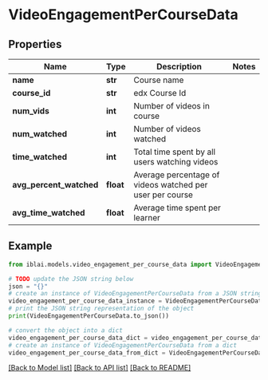 # VideoEngagementPerCourseData


## Properties

Name | Type | Description | Notes
------------ | ------------- | ------------- | -------------
**name** | **str** | Course name | 
**course_id** | **str** | edx Course Id | 
**num_vids** | **int** | Number of videos in course | 
**num_watched** | **int** | Number of videos watched  | 
**time_watched** | **int** | Total time spent by all users watching videos | 
**avg_percent_watched** | **float** | Average percentage of videos watched per user per course | 
**avg_time_watched** | **float** | Average time spent per learner | 

## Example

```python
from iblai.models.video_engagement_per_course_data import VideoEngagementPerCourseData

# TODO update the JSON string below
json = "{}"
# create an instance of VideoEngagementPerCourseData from a JSON string
video_engagement_per_course_data_instance = VideoEngagementPerCourseData.from_json(json)
# print the JSON string representation of the object
print(VideoEngagementPerCourseData.to_json())

# convert the object into a dict
video_engagement_per_course_data_dict = video_engagement_per_course_data_instance.to_dict()
# create an instance of VideoEngagementPerCourseData from a dict
video_engagement_per_course_data_from_dict = VideoEngagementPerCourseData.from_dict(video_engagement_per_course_data_dict)
```
[[Back to Model list]](../README.md#documentation-for-models) [[Back to API list]](../README.md#documentation-for-api-endpoints) [[Back to README]](../README.md)


